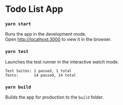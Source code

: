 # Todo List App

### `yarn start`

Runs the app in the development mode.<br />
Open [http://localhost:3000](http://localhost:3000) to view it in the browser.

### `yarn test`

Launches the test runner in the interactive watch mode.<br />
```
Test Suites: 1 passed, 1 total
Tests:       14 passed, 14 total
```

### `yarn build`

Builds the app for production to the `build` folder.<br />
